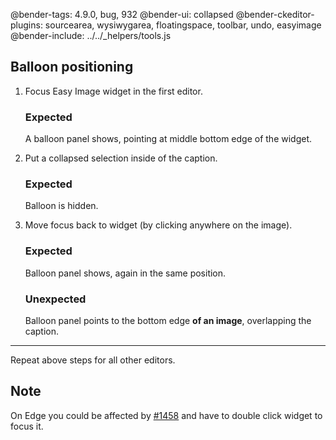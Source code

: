@bender-tags: 4.9.0, bug, 932
@bender-ui: collapsed
@bender-ckeditor-plugins: sourcearea, wysiwygarea, floatingspace, toolbar, undo, easyimage
@bender-include: ../../_helpers/tools.js

## Balloon positioning

1. Focus Easy Image widget in the first editor.
   ### Expected

   A balloon panel shows, pointing at middle bottom edge of the widget.
1. Put a collapsed selection inside of the caption.
   ### Expected

   Balloon is hidden.
1. Move focus back to widget (by clicking anywhere on the image).
   ### Expected

   Balloon panel shows, again in the same position.

   ### Unexpected

   Balloon panel points to the bottom edge **of an image**, overlapping the caption.

---

Repeat above steps for all other editors.

## Note

On Edge you could be affected by [#1458](https://github.com/ckeditor/ckeditor4/issues/1458) and have to double click
widget to focus it.
